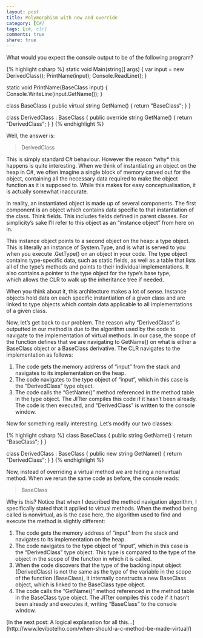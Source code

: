 ```yaml
---
layout: post
title: Polymorphism with new and override
category: [C#]
tags: [c#, clr]
comments: true
share: true
---
```

What would you expect the console output to be of the following program?

{% highlight csharp %}
static void Main(string[] args)
{
    var input = new DerivedClass();
    PrintName(input);
    Console.ReadLine();
}

static void PrintName(BaseClass input)
{
    Console.WriteLine(input.GetName());
}

class BaseClass
{
    public virtual string GetName()
    {
        return "BaseClass";
    }
}

class DerivedClass : BaseClass
{
    public override string GetName()
    {
        return "DerivedClass";
    }
}
{% endhighlight %}

Well, the answer is:

<blockquote>DerivedClass
</blockquote>
This is simply standard C# behaviour. However the reason *why* this happens is quite interesting.
<a id="more"></a><a id="more-1482"></a>
When we think of instantiating an object on the heap in C#, we often imagine a single block of memory carved out for the object, containing all the necessary data required to make the object function as it is supposed to. While this makes for easy conceptualisation, it is actually somewhat inaccurate.

In reality, an instantiated object is made up of several components. The first component is an object which contains data specific to that instantiation of the class. Think fields. This includes fields defined in parent classes. For simplicity’s sake I’ll refer to this object as an “instance object” from here on in.

This instance object points to a second object on the heap: a type object. This is literally an instance of System.Type, and is what is served to you when you execute .GetType() on an object in your code. The type object contains type-specific data, such as static fields, as well as a table that lists all of the type’s methods and points to their individual implementations. It also contains a pointer to the type object for the type’s base type, which allows the CLR to walk up the inheritance tree if needed.

When you think about it, this architecture makes a lot of sense. Instance objects hold data on each specific instantiation of a given class and are linked to type objects which contain data applicable to all implementations of a given class.

Now, let’s get back to our problem. The reason why “DerivedClass” is outputted in our method is due to the algorithm used by the code to navigate to the implementation of virtual methods. In our case, the scope of the function defines that we are navigating to GetName() on what is either a BaseClass object or a BaseClass derivative. The CLR navigates to the implementation as follows:

<ol>
<li>The code gets the memory addrerss of “input” from the stack and navigates to its implementation on the heap.</li>
<li>The code navigates to the type object of “input”, which in this case is the “DerivedClass” type object.</li>
<li>The code calls the “GetName()” method referenced in the method table in the type object. The JITter compiles this code if it hasn’t been already. The code is then executed, and “DerivedClass” is written to the console window.</li>
</ol>
Now for something really interesting. Let’s modify our two classes:

{% highlight csharp %}
class BaseClass
{
    public string GetName()
    {
        return "BaseClass";
    }
}

class DerivedClass : BaseClass
{
    public new string GetName()
    {
        return "DerivedClass";
    }
}
{% endhighlight %}

Now, instead of overriding a virtual method we are hiding a nonvirtual method. When we rerun the same code as before, the console reads:

<blockquote>BaseClass</blockquote>

Why is this? Notice that when I described the method navigation algorithm, I specifically stated that it applied to virtual methods. When the method being called is nonvirtual, as is the case here, the algorithm used to find and execute the method is slightly different:

<ol>
<li>The code gets the memory address of “input” from the stack and navigates to its implementation on the heap.</li>
<li>The code navigates to the type object of “input”, which in this case is the “DerivedClass” type object. This type is compared to the type of the object in the scope of the function in which it is called.</li>
<li>When the code discovers that the type of the backing input object (DerivedClass) is not the same as the type of the variable in the scope of the function (BaseClass), it internally constructs a new BaseClass object, which is linked to the BaseClass type object.</li>
<li>The code calls the “GetName()” method referenced in the method table in the BaseClass type object. The JITter compiles this code if it hasn’t been already and executes it, writing “BaseClass” to the console window.</li>
</ol>
[In the next post: A logical explanation for all this...](http://www.levibotelho.com/when-should-a-c-method-be-made-virtual/)

